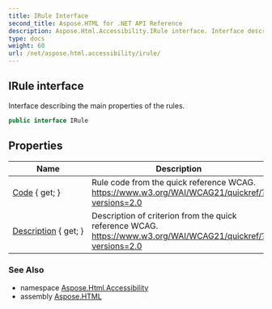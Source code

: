 ```yaml
---
title: IRule Interface
second_title: Aspose.HTML for .NET API Reference
description: Aspose.Html.Accessibility.IRule interface. Interface describing the main properties of the rules
type: docs
weight: 60
url: /net/aspose.html.accessibility/irule/
---
```

## IRule interface

Interface describing the main properties of the rules.

```csharp
public interface IRule
```

## Properties

| Name | Description |
| --- | --- |
| [Code](../../aspose.html.accessibility/irule/code/) { get; } | Rule code from the quick reference WCAG. https://www.w3.org/WAI/WCAG21/quickref/?versions=2.0 |
| [Description](../../aspose.html.accessibility/irule/description/) { get; } | Description of criterion from the quick reference WCAG. https://www.w3.org/WAI/WCAG21/quickref/?versions=2.0 |

### See Also

* namespace [Aspose.Html.Accessibility](../../aspose.html.accessibility/)
* assembly [Aspose.HTML](../../)
